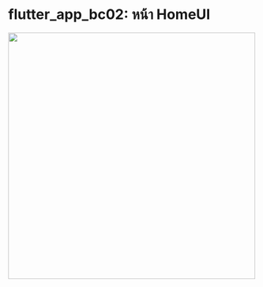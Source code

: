 # flutter_app_bc02: หน้า HomeUI

<img src="https://user-images.githubusercontent.com/89514717/134329653-147e3ca6-0301-4af9-b76e-667ee52d946c.png" height = "500">
